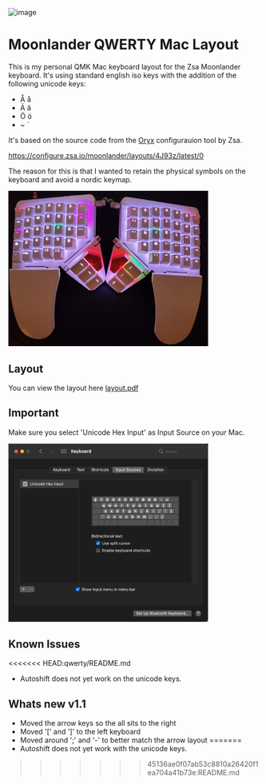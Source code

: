 ![image](https://res.cloudinary.com/zsa-technology/image/upload/w_121/v1637636174/zsa-io-production/moonlander-logo)

# Moonlander QWERTY Mac Layout

This is my personal QMK Mac keyboard layout for the Zsa Moonlander keyboard.
It's using standard english iso keys with the addition of the following
unicode keys:
* Å å
* Ä ä
* Ö ö
* ~ `

It's based on the source code from the [Oryx](https://www.zsa.io/oryx/) configurauion tool by Zsa.

https://configure.zsa.io/moonlander/layouts/4J93z/latest/0

The reason for this is that I wanted to retain the physical symbols on 
the keyboard and avoid a nordic keymap.

<img src="qwerty/images/keyboard.jpg" width="400">

## Layout
You can view the layout here
[layout.pdf](layout.pdf)

## Important

Make sure you select 'Unicode Hex Input' as Input Source on your Mac.<br/>

<img src="qwerty/images/input.png" width="400">

## Known Issues
<<<<<<< HEAD:qwerty/README.md
* Autoshift does not yet work on the unicode keys.


## Whats new v1.1
* Moved the arrow keys so the all sits to the right
* Moved '[' and ']' to the left keyboard
* Moved around ';' and '-' to better match the arrow layout
=======
* Autoshift does not yet work with the unicode keys.
>>>>>>> 45136ae0f07ab53c8810a26420f1ea704a41b73e:README.md
